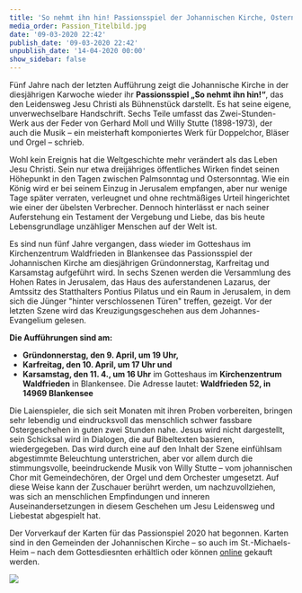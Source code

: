 ```yaml
---
title: 'So nehmt ihn hin! Passionsspiel der Johannischen Kirche, Ostern 2020'
media_order: Passion_Titelbild.jpg
date: '09-03-2020 22:42'
publish_date: '09-03-2020 22:42'
unpublish_date: '14-04-2020 00:00'
show_sidebar: false
---
```


Fünf Jahre nach der letzten Aufführung zeigt die Johannische Kirche in der diesjährigen Karwoche wieder ihr **Passionsspiel „So nehmt ihn hin!“**, das den Leidensweg Jesu Christi als Bühnenstück darstellt. Es hat seine eigene, unverwechselbare Handschrift. Sechs Teile umfasst das Zwei-Stunden-Werk aus der Feder von Gerhard Moll und Willy Stutte (1898-1973), der auch die Musik – ein meisterhaft komponiertes Werk für Doppelchor, Bläser und Orgel – schrieb. 

Wohl kein Ereignis hat die Weltgeschichte mehr verändert als das Leben Jesu Christi. Sein nur etwa dreijähriges öffentliches Wirken findet seinen Höhepunkt in den Tagen zwischen Palmsonntag und Ostersonntag. Wie ein König wird er bei seinem Einzug in Jerusalem empfangen, aber nur wenige Tage später verraten, verleugnet und ohne rechtmäßiges Urteil hingerichtet wie einer der übelsten Verbrecher. Dennoch hinterlässt er nach seiner Auferstehung ein Testament der Vergebung und Liebe, das bis heute Lebensgrundlage unzähliger Menschen auf der Welt ist. 

Es sind nun fünf Jahre vergangen, dass wieder im Gotteshaus im Kirchenzentrum Waldfrieden in Blankensee das Passionsspiel der Johannischen Kirche am diesjährigen Gründonnerstag, Karfreitag und Karsamstag aufgeführt wird. In sechs Szenen werden die Versammlung des Hohen Rates in Jerusalem, das Haus des auferstandenen Lazarus, der Amtssitz des Statthalters Pontius Pilatus und ein Raum in Jerusalem, in dem sich die Jünger "hinter verschlossenen Türen" treffen, gezeigt. Vor der letzten Szene wird das Kreuzigungsgeschehen aus dem Johannes-Evangelium gelesen.

**Die Aufführungen sind am:**
*  **Gründonnerstag, den 9. April, um 19 Uhr,**
*  **Karfreitag, den 10. April, um 17 Uhr und**
*  **Karsamstag, den 11. 4., um 16 Uhr**
im Gotteshaus im **Kirchenzentrum Waldfrieden** in Blankensee.
Die Adresse lautet: **Waldfrieden 52, in 14969 Blankensee**

Die Laienspieler, die sich seit Monaten mit ihren Proben vorbereiten, bringen sehr lebendig und eindrucksvoll das menschlich schwer fassbare Ostergeschehen in guten zwei Stunden nahe. Jesus wird nicht dargestellt, sein Schicksal wird in Dialogen, die auf Bibeltexten basieren, wiedergegeben. Das wird durch eine auf den Inhalt der Szene einfühlsam abgestimmte Beleuchtung unterstrichen, aber vor allem durch die stimmungsvolle, beeindruckende Musik von Willy Stutte – vom johannischen Chor mit Gemeindechören, der Orgel und dem Orchester umgesetzt. Auf diese Weise kann der Zuschauer berührt werden, um nachzuvollziehen, was sich an menschlichen Empfindungen und inneren Auseinandersetzungen in diesem Geschehen um Jesu Leidensweg und Liebestat abgespielt hat.

Der Vorverkauf der Karten für das Passionspiel 2020 hat begonnen. Karten sind in den Gemeinden der Johannischen Kirche – so auch im St.-Michaels-Heim – nach dem Gottesdiesnten erhältlich oder können [online](https://pretix.eu/jk/passion/) gekauft werden.

![](https://smh-gemeinden.de/user/pages/02.news/51.passionsspiel-der-johannischen-kirche-2020/Passion_Titelbild.jpg)

